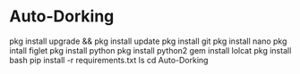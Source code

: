 # Auto-Dorking
pkg install upgrade && pkg install update
pkg install git
pkg install nano
pkg intall figlet
pkg install python
pkg install python2
gem install lolcat
pkg install bash
pip install -r requirements.txt
ls
cd Auto-Dorking

